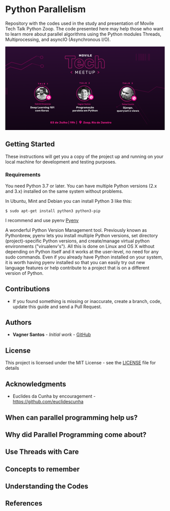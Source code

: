 # Python Parallelism
Repository with the codes used in the study and presentation of Movile Tech Talk Python Zoop.
The code presented here may help those who want to learn more about parallel algorithms using the Python modules Threads, Multiprocessing, and asyncIO (Asynchronous I/O).

![Logo](techtalkpython.png)

## Getting Started

These instructions will get you a copy of the project up and running on your local machine for development and testing purposes.

### Requirements

You need Python 3.7 or later. You can have multiple Python versions (2.x and 3.x) installed on the same system without problems.

In Ubuntu, Mint and Debian you can install Python 3 like this:

    $ sudo apt-get install python3 python3-pip

I recommend and use pyenv [Pyenv](https://github.com/pyenv/pyenv#installation)

A wonderful Python Version Management tool. Previously known as Pythonbrew, pyenv lets you install multiple Python versions, set directory (project)-specific Python versions, and create/manage virtual python environments ("virualenv's"). All this is done on Linux and OS X without depending on Python itself and it works at the user-level, no need for any sudo commands. Even if you already have Python installed on your system, it is worth having pyenv installed so that you can easily try out new language features or help contribute to a project that is on a different version of Python.

## Contributions

* If you found something is missing or inaccurate, create a branch, code, update this guide and send a Pull Request.

## Authors

* **Vagner Santos** - *Initial work* - [GitHub](https://github.com/vagnerpgss)

## License

This project is licensed under the MIT License - see the [LICENSE](LICENSE.md) file for details

## Acknowledgments

* Euclides da Cunha by encouragement - https://github.com/euclidescunha

## When can parallel programming help us?

## Why did Parallel Programming come about?

## Use Threads with Care

## Concepts to remember

## Understanding the Codes

## References
